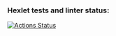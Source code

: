 ### Hexlet tests and linter status:
[![Actions Status](https://github.com/romankostrov/php-project-9/actions/workflows/hexlet-check.yml/badge.svg)](https://github.com/romankostrov/php-project-9/actions)